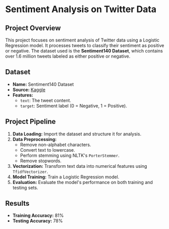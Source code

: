 # Sentiment Analysis on Twitter Data

## Project Overview
This project focuses on sentiment analysis of Twitter data using a Logistic Regression model. It processes tweets to classify their sentiment as positive or negative. The dataset used is the **Sentiment140 Dataset**, which contains over 1.6 million tweets labeled as either positive or negative.

## Dataset
- **Name:** Sentiment140 Dataset
- **Source:** [Kaggle](https://www.kaggle.com/datasets/kazanova/sentiment140)
- **Features:** 
  - `text`: The tweet content.
  - `target`: Sentiment label (0 = Negative, 1 = Positive).

## Project Pipeline
1. **Data Loading:** Import the dataset and structure it for analysis.
2. **Data Preprocessing:** 
   - Remove non-alphabet characters.
   - Convert text to lowercase.
   - Perform stemming using NLTK's `PorterStemmer`.
   - Remove stopwords.
3. **Vectorization:** Transform text data into numerical features using `TfidfVectorizer`.
4. **Model Training:** Train a Logistic Regression model.
5. **Evaluation:** Evaluate the model's performance on both training and testing sets.

## Results
- **Training Accuracy:** 81%
- **Testing Accuracy:** 78%

